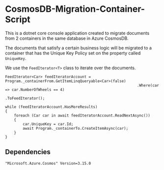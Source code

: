 # CosmosDB-Migration-Container-Script

This is a dotnet core console application created to migrate documents from 2 containers in the same database in Azure CosmosDB. 

The documents that satisfy a certain business logic will be migrated to a container that has the Unique Key Policy set on the property called `UniqueKey`.

We use the `FeedIterator<T>` class to iterate over the documents.

```
FeedIterator<Car> feedIteratorAccount = Program._containerFrom.GetItemLinqQueryable<Car>(false)
                                                            .Where(car => car.NumberOfWheels == 4)
                                                            .ToFeedIterator();

while (feedIteratorAccount.HasMoreResults)
{
    foreach (Car car in await feedIteratorAccount.ReadNextAsync())
    {
        car.UniqueKey = car.Id;
        await Program._containerTo.CreateItemAsync(car);
    }
}
```

## Dependencies

`"Microsoft.Azure.Cosmos" Version=3.15.0`
